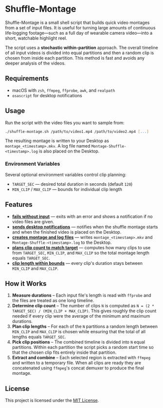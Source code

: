 # Shuffle-Montage

Shuffle-Montage is a small shell script that builds quick video montages from a set of input files. It is useful for turning large amounts of continuous life‑logging footage—such as a full day of wearable camera video—into a short, watchable highlight reel.

The script uses a **stochastic within-partition** approach. The overall timeline
of all input videos is divided into equal partitions and then a random clip is
chosen from inside each partition. This method is fast and avoids any deeper
analysis of the videos.

## Requirements

- macOS with `zsh`, `ffmpeg`, `ffprobe`, `awk`, and `realpath`
- `osascript` for desktop notifications

## Usage

Run the script with the video files you want to sample from:

```zsh
./shuffle-montage.sh /path/to/video1.mp4 /path/to/video2.mp4 [...]
```

The resulting montage is written to your Desktop as `montage_<timestamp>.mkv`. A log file named `Montage-Shuffle-<timestamp>.log` is also placed on the Desktop.

### Environment Variables

Several optional environment variables control clip planning:

- `TARGET_SEC` — desired total duration in seconds (default `120`)
- `MIN_CLIP` / `MAX_CLIP` — bounds for individual clip length

## Features

- [**fails without input**](tests/no_input.bats#L4-L7) — exits with an error and
  shows a notification if no video files are given.
- [**sends desktop notifications**](tests/notifications.bats#L4-L12) — notifies when
  the shuffle montage starts and when the finished video is placed on the
  Desktop.
- [**creates montage and log files**](tests/montage_success.bats#L4-L12) — writes
  `montage_<timestamp>.mkv` and `Montage-Shuffle-<timestamp>.log` to the
  Desktop.
- [**plans clip count to match target**](tests/clip_count.bats#L4-L24) — computes how many
  clips to use from `TARGET_SEC`, `MIN_CLIP`, and `MAX_CLIP` so the total
  montage length equals `TARGET_SEC`.
- [**clip length within bounds**](tests/clip_length_range.bats#L4-L12) — every clip's
  duration stays between `MIN_CLIP` and `MAX_CLIP`.

## How it Works

1. **Measure durations** – Each input file's length is read with `ffprobe` and
   the files are treated as one long timeline.
2. **Determine clip count** – The number of clips `N` is computed as
   `N = (2 * TARGET_SEC) / (MIN_CLIP + MAX_CLIP)`. This gives roughly the clip
   count needed if every clip were the average of the minimum and maximum
   durations.
3. **Plan clip lengths** – For each of the `N` partitions a random length between
   `MIN_CLIP` and `MAX_CLIP` is chosen while ensuring that the total of all
   lengths equals `TARGET_SEC`.
4. **Pick clip positions** – The combined timeline is divided into `N` equal
   partitions. Within each partition the script picks a random start time so that
   the chosen clip fits entirely inside that partition.
5. **Extract and combine** – Each selected region is extracted with `ffmpeg` and
   written to a temporary file. When all clips are ready they are concatenated
   using `ffmpeg`'s concat demuxer to produce the final montage.

## License

This project is licensed under the [MIT License](LICENSE).
